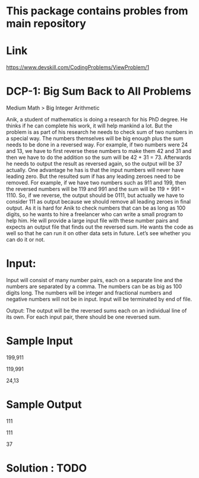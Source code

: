 # This package contains probles from main repository

# Link
https://www.devskill.com/CodingProblems/ViewProblem/1

# DCP-1: Big Sum  Back to All Problems
Medium Math > Big Integer Arithmetic

Anik, a student of mathematics is doing a research for his PhD degree. He thinks if he can complete his work, it will help mankind a lot. But the problem is as part of his research he needs to check sum of two numbers in a special way. The numbers themselves will be big enough plus the sum needs to be done in a reversed way. For example, if two numbers were 24 and 13, we have to first reverse these numbers to make them 42 and 31 and then we have to do the addition so the sum will be 42 + 31 = 73. Afterwards he needs to output the result as reversed again, so the output will be 37 actually. One advantage he has is that the input numbers will never have leading zero. But the resulted sum if has any leading zeroes need to be removed. For example, if we have two numbers such as 911 and 199, then the reversed numbers will be 119 and 991 and the sum will be 119 + 991 = 1110. So, if we reverse, the output should be 0111, but actually we have to consider 111 as output because we should remove all leading zeroes in final output. As it is hard for Anik to check numbers that can be as long as 100 digits, so he wants to hire a freelancer who can write a small program to help him. He will provide a large input file with these number pairs and expects an output file that finds out the reversed sum. He wants the code as well so that he can run it on other data sets in future. Let’s see whether you can do it or not.

# Input:
Input will consist of many number pairs, each on a separate line and the numbers are separated by a comma. The numbers can be as big as 100 digits long. The numbers will be integer and fractional numbers and negative numbers will not be in input. Input will be terminated by end of file.

Output:
The output will be the reversed sums each on an individual line of its own. For each input pair, there should be one reversed sum.

# Sample Input

199,911

119,991

24,13

# Sample Output

111

111

37

# Solution : TODO